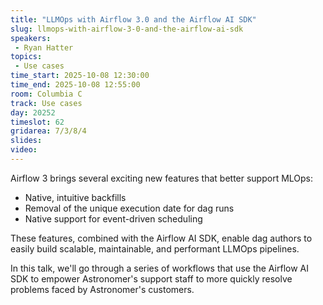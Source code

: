 ```yaml
---
title: "LLMOps with Airflow 3.0 and the Airflow AI SDK"
slug: llmops-with-airflow-3-0-and-the-airflow-ai-sdk
speakers:
 - Ryan Hatter
topics:
 - Use cases
time_start: 2025-10-08 12:30:00
time_end: 2025-10-08 12:55:00
room: Columbia C
track: Use cases
day: 20252
timeslot: 62
gridarea: 7/3/8/4
slides:
video:
---
```


Airflow 3 brings several exciting new features that better support MLOps:

* Native, intuitive backfills
* Removal of the unique execution date for dag runs
* Native support for event-driven scheduling

These features, combined with the Airflow AI SDK, enable dag authors to easily build scalable, maintainable, and performant LLMOps pipelines.

In this talk, we'll go through a series of workflows that use the Airflow AI SDK to empower Astronomer's support staff to more quickly resolve problems faced by Astronomer's customers.